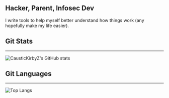 ## Hacker, Parent, Infosec Dev
I write tools to help myself better understand how things work (any hopefully make my life easier).


## Git Stats
---
![CausticKirbyZ's GitHub stats](https://github-readme-stats.vercel.app/api?username=CausticKirbyZ&theme=radical)

## Git Languages
---
![Top Langs](https://github-readme-stats.vercel.app/api/top-langs/?username=CausticKirbyZ&theme=radical&hide=Roff)



